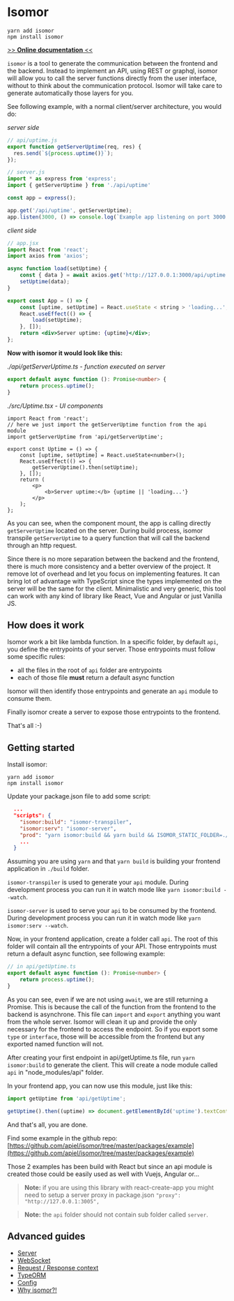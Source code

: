 # Isomor

```shell
yarn add isomor
npm install isomor
```

[>> **Online documentation** <<](https://apiel.github.io/isomor/)

`isomor` is a tool to generate the communication between the frontend and the backend. Instead to implement an API, using REST or graphql, isomor will allow you to call the server functions directly from the user interface, without to think about the communication protocol. Isomor will take care to generate automatically those layers for you.

See following example, with a normal client/server architecture, you would do:

_server side_

```ts
// api/uptime.js
export function getServerUptime(req, res) {
  res.send(`${process.uptime()}`);
});

// server.js
import * as express from 'express';
import { getServerUptime } from './api/uptime'

const app = express();

app.get('/api/uptime', getServerUptime);
app.listen(3000, () => console.log(`Example app listening on port 3000!`));
```

_client side_

```jsx
// app.jsx
import React from 'react';
import axios from 'axios';

async function load(setUptime) {
    const { data } = await axios.get('http://127.0.0.1:3000/api/uptime');
    setUptime(data);
}

export const App = () => {
    const [uptime, setUptime] = React.useState < string > 'loading...';
    React.useEffect(() => {
        load(setUptime);
    }, []);
    return <div>Server uptime: {uptime}</div>;
};
```

**Now with isomor it would look like this:**

_./api/getServerUptime.ts - function executed on server_

```ts
export default async function (): Promise<number> {
    return process.uptime();
}
```

_./src/Uptime.tsx - UI components_

```tsx
import React from 'react';
// here we just import the getServerUptime function from the api module
import getServerUptime from 'api/getServerUptime';

export const Uptime = () => {
    const [uptime, setUptime] = React.useState<number>();
    React.useEffect(() => {
        getServerUptime().then(setUptime);
    }, []);
    return (
        <p>
            <b>Server uptime:</b> {uptime || 'loading...'}
        </p>
    );
};
```

As you can see, when the component mount, the app is calling directly `getServerUptime` located on the server. During build process, isomor transpile `getServerUptime` to a query function that will call the backend through an http request.

Since there is no more separation between the backend and the frontend, there is much more consistency and a better overview of the project. It remove lot of overhead and let you focus on implementing features.
It can bring lot of advantage with TypeScript since the types implemented on the server will be the same for the client.
Minimalistic and very generic, this tool can work with any kind of library like React, Vue and Angular or just Vanilla JS.

## How does it work

Isomor work a bit like lambda function. In a specific folder, by default `api`, you define the entrypoints of your server. Those entrypoints must follow some specific rules:

-   all the files in the root of `api` folder are entrypoints
-   each of those file **must** return a default async function

Isomor will then identify those entrypoints and generate an `api` module to consume them.

Finally isomor create a server to expose those entrypoints to the frontend.

That's all :-)

## Getting started

Install isomor:

```shell
yarn add isomor
npm install isomor
```

Update your package.json file to add some script:

```json
  ...
  "scripts": {
    "isomor:build": "isomor-transpiler",
    "isomor:serv": "isomor-server",
    "prod": "yarn isomor:build && yarn build && ISOMOR_STATIC_FOLDER=./build yarn isomor:serv",
    ...
  }
```

Assuming you are using `yarn` and that `yarn build` is building your frontend application in `./build` folder.

`isomor-transpiler` is used to generate your `api` module. During development process you can run it in watch mode like `yarn isomor:build --watch`.

`isomor-server` is used to serve your `api` to be consumed by the frontend. During development process you can run it in watch mode like `yarn isomor:serv --watch`.

Now, in your frontend application, create a folder call `api`. The root of this folder will contain all the entrypoints of your API. Those entrypoints must return a default async function, see following example:

```ts
// in api/getUptime.ts
export default async function (): Promise<number> {
    return process.uptime();
}
```

As you can see, even if we are not using `await`, we are still returning a Promise. This is because the call of the function from the frontend to the backend is asynchrone.
This file can `import` and `export` anything you want from the whole server. Isomor will clean it up and provide the only necessary for the frontend to access the endpoint. So if you export some `type` or `interface`, those will be accessible from the frontend but any exported named function will not.

After creating your first endpoint in api/getUptime.ts file, run `yarn isomor:build` to generate the client. This will create a node module called `api` in "node_modules/api" folder.

In your frontend app, you can now use this module, just like this:

```ts
import getUptime from 'api/getUptime';

getUptime().then((uptime) => document.getElementById('uptime').textContent=`${uptime}`;)
```
And that's all, you are done.

Find some example in the github repo: [https://github.com/apiel/isomor/tree/master/packages/example](https://github.com/apiel/isomor/tree/master/packages/example)

Those 2 examples has been build with React but since an api module is created those could be easily used as well with Vuejs, Angular or...

> **Note:** if you are using this library with react-create-app you might need to setup a server proxy in package.json `"proxy": "http://127.0.0.1:3005",`

> **Note:** the `api` folder should not contain sub folder called `server`.


## Advanced guides

-   [Server](Docs/Server.md)
-   [WebSocket](Docs/WebSocket.md)
-   [Request / Response context](Docs/ReqResCtx.md)
-   [TypeORM](Docs/TypeORM.md)
-   [Config](Docs/Config.md)
-   [Why isomor?!](Docs/Why.md)
